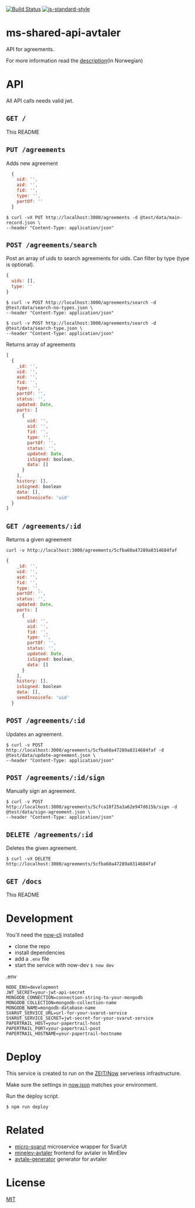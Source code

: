 [![Build Status](https://travis-ci.com/vtfk/ms-shared-api-avtaler.svg?branch=master)](https://travis-ci.com/vtfk/ms-shared-api-avtaler)
[![js-standard-style](https://img.shields.io/badge/code%20style-standard-brightgreen.svg?style=flat)](https://github.com/feross/standard)

# ms-shared-api-avtaler

API for agreements.

For more information read the [description](docs/beskrivelse.md)(in Norwegian)

# API

All API calls needs valid jwt.

## ```GET /```

This README

## ```PUT /agreements```

Adds new agreement

```JavaScript
  {
    uid: '',
    aid: '',
    fid: '',
    type: '',
    partOf: ''
  } 
```

```
$ curl -vX PUT http://localhost:3000/agreements -d @test/data/main-record.json \
--header "Content-Type: application/json"
```

## ```POST /agreements/search```

Post an array of uids to search agreements for uids.
Can filter by type (type is optional).

```JavaScript
{
  uids: [],
  type: ''
}
```

```
$ curl -v POST http://localhost:3000/agreements/search -d @test/data/search-no-types.json \
--header "Content-Type: application/json"
```

```
$ curl -v POST http://localhost:3000/agreements/search -d @test/data/search-type.json \
--header "Content-Type: application/json"
```

Returns array of agreements 

```JavaScript
[
  {
    _id: '',
    uid: '',
    aid: '',
    fid: '',
    type: '',
    partOf: '',
    status: '',
    updated: Date,
    parts: [
      {
        uid: '',
        aid: '',
        fid: '',
        type: '',
        partOf: '',
        status: '',
        updated: Date,
        isSigned: boolean,
        data: []
      }
    ],
    history: [],
    isSigned: boolean
    data: [],
    sendInvoiceTo: 'uid'
  }  
]
```

## ```GET /agreements/:id```

Returns a given agreement

```
curl -v http://localhost:3000/agreements/5cfba60a47289a8314684faf
```

```JavaScript
{
    _id: '',
    uid: '',
    aid: '',
    fid: '',
    type: '',
    partOf: '',
    status: '',
    updated: Date,
    parts: [
      {
        uid: '',
        aid: '',
        fid: '',
        type: '',
        partOf: '',
        status: '',
        updated: Date,
        isSigned: boolean,
        data: []
      }
    ],
    history: [],
    isSigned: boolean
    data: [],
    sendInvoiceTo: 'uid'
  }
```

## ```POST /agreements/:id```

Updates an agreement.

```
$ curl -v POST http://localhost:3000/agreements/5cfba60a47289a8314684faf -d @test/data/update-agreement.json \
--header "Content-Type: application/json"
```

## ```POST /agreements/:id/sign```

Manually sign an agreement.

```
$ curl -v POST http://localhost:3000/agreements/5cfca18f25a3a62e947d615b/sign -d @test/data/sign-agreement.json \
--header "Content-Type: application/json"
```

## ```DELETE /agreements/:id```

Deletes the given agreement.

```
$ curl -vX DELETE http://localhost:3000/agreements/5cfba60a47289a8314684faf
```


## ```GET /docs```

This README

# Development

You'll need the [now-cli](https://zeit.co/now) installed

- clone the repo
- install dependencies
- add a `.env` file
- start the service with now-dev ```$ now dev```

.env

```
NODE_ENV=development
JWT_SECRET=your-jwt-api-secret
MONGODB_CONNECTION=connection-string-to-your-mongodb
MONGODB_COLLECTION=mongodb-collection-name
MONGODB_NAME=mongodb-database-name
SVARUT_SERVICE_URL=url-for-your-svarut-service
SVARUT_SERVICE_SECRET=jwt-secret-for-your-svarut-service
PAPERTRAIL_HOST=your-papertrail-host
PAPERTRAIL_PORT=your-papertrail-post
PAPERTRAIL_HOSTNAME=your-papertrail-hostname
```

# Deploy

This service is created to run on the [ZEIT/Now](https://zeit.co/now) serverless infrastructure.

Make sure the settings in [now.json](now.json) matches your environment.

Run the deploy script.

```
$ npm run deploy
```

# Related

- [micro-svarut](https://github.com/telemark/micro-svarut) microservice wrapper for SvarUt
- [minelev-avtaler](https://github.com/telemark/minelev-avtaler) frontend for avtaler in MinElev
- [avtale-generator](https://github.com/telemark/avtale-generator) generator for avtaler

# License

[MIT](LICENSE)